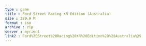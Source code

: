```yaml
---
type : game
title : Ford Street Racing XR Edition (Australia)
size : 229.9 M
format : iso
archive : zip
server : myrient
link2 : Ford%20Street%20Racing%20XR%20Edition%20%28Australia%29
---
```

